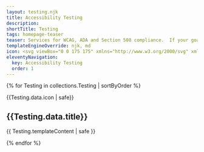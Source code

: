 ```yaml
---
layout: testing.njk
title: Accessibility Testing
description:
shortTitle: Testing
tags: homepage-teaser
teaser: Services for WCAG, ADA and Section 508 compliance.  If your goal is compliance or the generation of a VPAT you have come to the right place.  We customize solutions to meet your needs.
templateEngineOverride: njk, md
icon: <svg viewBox="0 0 175 175" xmlns="http://www.w3.org/2000/svg" xmlns:xlink="http://www.w3.org/1999/xlink"><clipPath id="a"><circle cx="87.5" cy="87.5" r="87.5"/></clipPath><circle cx="87.5" cy="87.5" fill="#ff5a7a" r="87.5"/><g clip-path="url(#a)"><path d="m54.27 130.98 65.01 65.01 81.46-81.45-70.48-70.48-51.07 3.15 12.51 12.51h-12.51l-12.32-12.32-14.85 14.85 14.68 14.69-16.94 16.95 19.21 19.21z" fill="#ff5a7a" opacity=".5"/></g><g fill="#fff"><path d="m64.79 45-10.52 10.47-4.12-4.12a3.19 3.19 0 0 0 -4.52 4.51l6.37 6.39a3.15 3.15 0 0 0 2.25.94 3.19 3.19 0 0 0 2.27-.94l12.79-12.78a3.2 3.2 0 0 0 -4.52-4.47z"/><path d="m79.19 47.21a3.2 3.2 0 0 0 3.2 3.2h44.72a3.2 3.2 0 1 0 0-6.39h-44.72a3.19 3.19 0 0 0 -3.2 3.19z"/><path d="m82.39 63.19h31.94a3.2 3.2 0 1 0 0-6.39h-31.94a3.2 3.2 0 1 0 0 6.39z"/><path d="m64.79 78.85-10.52 10.52-4.12-4.13a3.2 3.2 0 0 0 -4.52 4.52l6.37 6.39a3.18 3.18 0 0 0 2.25.93 3.23 3.23 0 0 0 2.27-.93l12.79-12.78a3.2 3.2 0 1 0 -4.52-4.52z"/><path d="m79.19 81.11a3.2 3.2 0 0 0 3.2 3.2h44.72a3.2 3.2 0 1 0 0-6.39h-44.72a3.19 3.19 0 0 0 -3.2 3.19z"/><path d="m82.39 97.08h31.94a3.2 3.2 0 1 0 0-6.39h-31.94a3.2 3.2 0 1 0 0 6.39z"/><path d="m64.79 112.75-10.52 10.52-4.12-4.13a3.2 3.2 0 0 0 -4.52 4.52l6.37 6.39a3.18 3.18 0 0 0 2.25.93 3.23 3.23 0 0 0 2.27-.93l12.77-12.78a3.2 3.2 0 1 0 -4.52-4.52z"/><path d="m79.19 115a3.19 3.19 0 0 0 3.2 3.19h44.72a3.2 3.2 0 1 0 0-6.39h-44.72a3.2 3.2 0 0 0 -3.2 3.2z"/><path d="m82.39 131h31.94a3.2 3.2 0 1 0 0-6.39h-31.94a3.2 3.2 0 1 0 0 6.39z"/></g></svg>
eleventyNavigation:
  key: Accessibility Testing
  order: 1
---
```


{% for Testing in collections.Testing | sortByOrder %}

<section class="content {{ Testing.data.anchor | lower }}" id="{{ Testing.data.anchor | urlize | lower }}">
  {{Testing.data.icon | safe}}
  <div>
    <h2>{{Testing.data.title}}</h2>
    <p>{{ Testing.templateContent | safe }}</p>
  </div>
</section>
{% endfor %}
